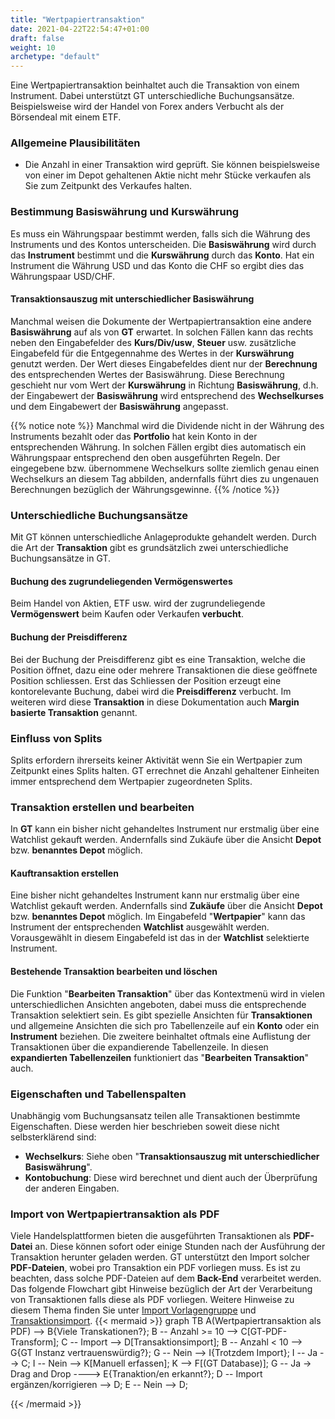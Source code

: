```yaml
---
title: "Wertpapiertransaktion"
date: 2021-04-22T22:54:47+01:00
draft: false
weight: 10
archetype: "default"
---
```

Eine Wertpapiertransaktion beinhaltet auch die Transaktion von einem Instrument. Dabei unterstützt GT unterschiedliche Buchungsansätze. Beispielsweise wird der Handel von Forex anders Verbucht als der Börsendeal mit einem ETF.

### Allgemeine Plausibilitäten
- Die Anzahl in einer Transaktion wird geprüft. Sie können beispielsweise von einer im Depot gehaltenen Aktie nicht mehr Stücke verkaufen als Sie zum Zeitpunkt des Verkaufes halten.

### Bestimmung Basiswährung und Kurswährung
Es muss ein Währungspaar bestimmt werden, falls sich die Währung des Instruments und des Kontos unterscheiden. Die **Basiswährung** wird durch das **Instrument** bestimmt und die **Kurswährung** durch das **Konto**. Hat ein Instrument die Währung USD und das Konto die CHF so ergibt dies das Währungspaar USD/CHF.

#### Transaktionsauszug mit unterschiedlicher Basiswährung
Manchmal weisen die Dokumente der Wertpapiertransaktion eine andere **Basiswährung** auf als von **GT** erwartet. In solchen Fällen kann das rechts neben den Eingabefelder des **Kurs/Div/usw**, **Steuer** usw. zusätzliche Eingabefeld für die Entgegennahme des Wertes in der **Kurswährung** genutzt werden. Der Wert dieses Eingabefeldes dient nur der  **Berechnung** des entsprechenden Wertes der Basiswährung. Diese Berechnung geschieht nur vom Wert der **Kurswährung** in Richtung **Basiswährung**, d.h. der Eingabewert der **Basiswährung** wird entsprechend des **Wechselkurses** und dem Eingabewert der **Basiswährung** angepasst.

{{% notice note %}}
Manchmal wird die Dividende nicht in der Währung des Instruments bezahlt oder das **Portfolio** hat kein Konto in der entsprechenden Währung. In solchen Fällen ergibt dies automatisch ein Währungspaar entsprechend den oben ausgeführten Regeln. Der eingegebene bzw. übernommene Wechselkurs sollte ziemlich genau einen Wechselkurs an diesem Tag abbilden, andernfalls führt dies zu ungenauen Berechnungen bezüglich der Währungsgewinne.
{{% /notice %}}

### Unterschiedliche Buchungsansätze
Mit GT können unterschiedliche Anlageprodukte gehandelt werden. Durch die Art der **Transaktion** gibt es grundsätzlich  zwei unterschiedliche Buchungsansätze in GT.

#### Buchung des zugrundeliegenden Vermögenswertes
Beim Handel von Aktien, ETF usw. wird der zugrundeliegende **Vermögenswert** beim Kaufen oder Verkaufen **verbucht**.

#### Buchung der Preisdifferenz
Bei der Buchung der Preisdifferenz gibt es eine Transaktion, welche die Position öffnet, dazu eine oder mehrere Transaktionen die diese geöffnete Position schliessen. Erst das Schliessen der Position erzeugt eine kontorelevante Buchung, dabei wird die **Preisdifferenz** verbucht. Im weiteren wird diese **Transaktion** in diese Dokumentation auch **Margin basierte Transaktion** genannt.

### Einfluss von Splits
Splits erfordern ihrerseits keiner Aktivität wenn Sie ein Wertpapier zum Zeitpunkt eines Splits halten. GT errechnet die Anzahl gehaltener Einheiten immer entsprechend dem Wertpapier zugeordneten Splits.

### Transaktion erstellen und bearbeiten
In **GT** kann ein bisher nicht gehandeltes Instrument nur erstmalig über eine Watchlist gekauft werden. Andernfalls sind Zukäufe über die Ansicht **Depot** bzw. **benanntes Depot** möglich.

#### Kauftransaktion erstellen
Eine bisher nicht gehandeltes Instrument kann nur erstmalig über eine Watchlist gekauft werden. Andernfalls sind **Zukäufe** über die Ansicht **Depot** bzw. **benanntes Depot** möglich. Im Eingabefeld "**Wertpapier**" kann das Instrument der entsprechenden **Watchlist** ausgewählt werden. Vorausgewählt in diesem Eingabefeld ist das in der **Watchlist** selektierte Instrument.

#### Bestehende Transaktion bearbeiten und löschen
Die Funktion "**Bearbeiten Transaktion**" über das Kontextmenü wird in vielen unterschiedlichen Ansichten angeboten, dabei muss die entsprechende Transaktion selektiert sein. Es gibt spezielle Ansichten für **Transaktionen** und allgemeine Ansichten die sich pro Tabellenzeile auf ein **Konto** oder ein **Instrument** beziehen. Die zweitere beinhaltet oftmals eine Auflistung der Transaktionen über die expandierende Tabellenzeile. In diesen **expandierten Tabellenzeilen** funktioniert das "**Bearbeiten Transaktion**" auch.

### Eigenschaften und Tabellenspalten
Unabhängig vom Buchungsansatz teilen alle Transaktionen bestimmte Eigenschaften. Diese werden hier beschrieben soweit diese nicht selbsterklärend sind:
- **Wechselkurs**: Siehe oben "**Transaktionsauszug mit unterschiedlicher Basiswährung**".
- **Kontobuchung**: Diese wird berechnet und dient auch der Überprüfung der anderen Eingaben.

### Import von Wertpapiertransaktion als PDF 
Viele Handelsplattformen bieten die ausgeführten Transaktionen als **PDF-Datei** an. Diese können sofort oder einige Stunden nach der Ausführung der Transaktion herunter geladen werden. GT unterstützt den Import solcher **PDF-Dateien**, wobei pro Transaktion ein PDF vorliegen muss. Es ist zu beachten, dass solche PDF-Dateien auf dem **Back-End** verarbeitet werden. Das folgende Flowchart gibt Hinweise bezüglich der Art der Verarbeitung von Transaktionen falls diese als PDF vorliegen. Weitere Hinweise zu diesem Thema finden Sie unter [Import Vorlagengruppe](../../basedata/imptranstemplate/) und [Transaktionsimport](../../tenantportfolio/securityaccounts/transactionimport).
{{< mermaid >}}
graph TB
    A(Wertpapiertransaktion als PDF) --> B{Viele Transkationen?};
    B -- Anzahl >= 10 --> C[GT-PDF-Transform];
    C -- Import --> D[Transaktionsimport];
    B -- Anzahl < 10 --> G{GT Instanz vertrauenswürdig?};
    G -- Nein --> I{Trotzdem Import};
    I -- Ja --> C;
    I -- Nein --> K[Manuell erfassen];
    K --> F[(GT Database)];
    G -- Ja -> Drag and Drop ----> E{Tranaktion/en erkannt?};
    D -- Import ergänzen/korrigieren --> D;
    E -- Nein --> D;
   
{{< /mermaid >}}